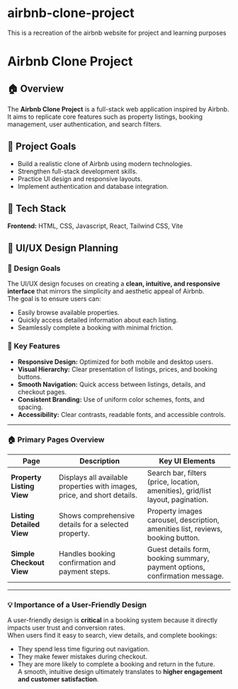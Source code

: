 # airbnb-clone-project

This is a recreation of the airbnb website for project and learning purposes

# Airbnb Clone Project

## 🏠 Overview

The **Airbnb Clone Project** is a full-stack web application inspired by Airbnb.  
It aims to replicate core features such as property listings, booking management, user authentication, and search filters.

## 🎯 Project Goals

- Build a realistic clone of Airbnb using modern technologies.
- Strengthen full-stack development skills.
- Practice UI design and responsive layouts.
- Implement authentication and database integration.

## 🧰 Tech Stack

**Frontend:** HTML, CSS, Javascript, React, Tailwind CSS, Vite

## 🎨 UI/UX Design Planning

### 🎯 Design Goals

The UI/UX design focuses on creating a **clean, intuitive, and responsive interface** that mirrors the simplicity and aesthetic appeal of Airbnb.  
The goal is to ensure users can:

- Easily browse available properties.
- Quickly access detailed information about each listing.
- Seamlessly complete a booking with minimal friction.

### 🌟 Key Features

- **Responsive Design:** Optimized for both mobile and desktop users.
- **Visual Hierarchy:** Clear presentation of listings, prices, and booking buttons.
- **Smooth Navigation:** Quick access between listings, details, and checkout pages.
- **Consistent Branding:** Use of uniform color schemes, fonts, and spacing.
- **Accessibility:** Clear contrasts, readable fonts, and accessible controls.

---

### 🏠 Primary Pages Overview

| Page                      | Description                                                              | Key UI Elements                                                                 |
| ------------------------- | ------------------------------------------------------------------------ | ------------------------------------------------------------------------------- |
| **Property Listing View** | Displays all available properties with images, price, and short details. | Search bar, filters (price, location, amenities), grid/list layout, pagination. |
| **Listing Detailed View** | Shows comprehensive details for a selected property.                     | Property images carousel, description, amenities list, reviews, booking button. |
| **Simple Checkout View**  | Handles booking confirmation and payment steps.                          | Guest details form, booking summary, payment options, confirmation message.     |

---

### 💡 Importance of a User-Friendly Design

A user-friendly design is **critical** in a booking system because it directly impacts user trust and conversion rates.  
When users find it easy to search, view details, and complete bookings:

- They spend less time figuring out navigation.
- They make fewer mistakes during checkout.
- They are more likely to complete a booking and return in the future.  
  A smooth, intuitive design ultimately translates to **higher engagement and customer satisfaction**.
